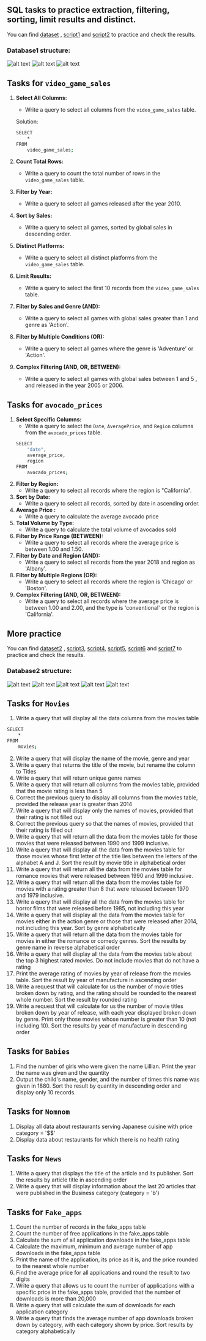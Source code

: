 ## SQL tasks to practice extraction, filtering, sorting, limit results and distinct.

You can find [dataset](.//Files/dataset.xlsx) , [script1](./Files/script1.sql) and [script2](./Files/script2.sql) to practice and check the results.

### Database1 structure:

![alt text](IMG/pic1.PNG)
![alt text](IMG/pic2.PNG)
![alt text](IMG/pic3.PNG)


## Tasks for `video_game_sales`

1. **Select All Columns:**
    - Write a query to select all columns from the `video_game_sales` table.

    Solution:
    ```bash
    SELECT
	    *
    FROM
	    video_game_sales;
    ``` 
2. **Count Total Rows:**
    - Write a query to count the total number of rows in the `video_game_sales` table.
    
3. **Filter by Year:**
    - Write a query to select all games released after the year 2010.
4. **Sort by Sales:**
    - Write a query to select all games, sorted by global sales in descending order.
5. **Distinct Platforms:**
    - Write a query to select all distinct platforms from the `video_game_sales` table.
6. **Limit Results:**
    - Write a query to select the first 10 records from the `video_game_sales` table.
7. **Filter by Sales and Genre (AND):**
    - Write a query to select all games with global sales greater than 1 and genre as 'Action'.
8. **Filter by Multiple Conditions (OR):**
    - Write a query to select all games where the genre is 'Adventure' or 'Action'.
9. **Complex Filtering (AND, OR, BETWEEN):**
    - Write a query to select all games with global sales between 1 and 5 , and released in the year 2005 or 2006.



## Tasks for `avocado_prices`

1. **Select Specific Columns:**
    - Write a query to select the `Date`, `AveragePrice`, and `Region` columns from the `avocado_prices` table.
    ```bash
    SELECT
	    "date",
	    average_price,
	    region
    FROM
	    avocado_prices;
    ```
2. **Filter by Region:**
    - Write a query to select all records where the region is "California".
3. **Sort by Date:**
    - Write a query to select all records, sorted by date in ascending order.
4. **Average Price :**
    - Write a query to calculate the average avocado price
5. **Total Volume by Type:**
    - Write a query to calculate the total volume of avocados sold
6. **Filter by Price Range (BETWEEN):**
    - Write a query to select all records where the average price is between 1.00 and 1.50.
7. **Filter by Date and Region (AND):**
    - Write a query to select all records from the year 2018 and region as 'Albany'.
8. **Filter by Multiple Regions (OR):**
    - Write a query to select all records where the region is 'Chicago' or 'Boston'.
9. **Complex Filtering (AND, OR, BETWEEN):**
    - Write a query to select all records where the average price is between 1.00 and 2.00, and the type is 'conventional' or the region is 'California'.




## More practice

You can find [dataset2](./Files/dataset2.xlsx) , [script3](./Files/script3_movies.sql), [script4](./Files/script4_babies.sql), [script5](./Files/script5_nomnom.sql), [script6](./Files/script6_news.sql) and [script7](./Files/script7_fake_apps.sql) to practice and check the results.

### Database2 structure:

![alt text](IMG/pic4.PNG)
![alt text](IMG/pic5.PNG)
![alt text](IMG/pic6.PNG)
![alt text](IMG/pic7.PNG)
![alt text](IMG/pic8.PNG)



## Tasks for `Movies`

1. Write a query that will display all the data columns from the movies table

```bash
SELECT
	*
FROM
	movies;
```
2. Write a query that will display the name of the movie, genre and year
3. Write a query that returns the title of the movie, but rename the column to Titles
4. Write a query that will return unique genre names
5. Write a query that will return all columns from the movies table, provided that the movie rating is less than 5
6. Correct the previous query to display all columns from the movies table, provided the release year is greater than 2014
7. Write a query that will display only the names of movies, provided that their rating is not filled out
8. Correct the previous query so that the names of movies, provided that their rating is filled out
9. Write a query that will return all the data from the movies table for those movies that were released between 1990 and 1999 inclusive.
10. Write a query that will display all the data from the movies table for those movies whose first letter of the title lies between the letters of the alphabet A and J. Sort the result by movie title in alphabetical order
11. Write a query that will return all the data from the movies table for romance movies that were released between 1990 and 1999 inclusive.
12. Write a query that will return all the data from the movies table for movies with a rating greater than 8 that were released between 1970 and 1979 inclusive.
13. Write a query that will display all the data from the movies table for horror films that were released before 1985, not including this year
14. Write a query that will display all the data from the movies table for movies either in the action genre or those that were released after 2014, not including this year. Sort by genre alphabetically
15. Write a query that will return all the data from the movies table for movies in either the romance or comedy genres. Sort the results by genre name in reverse alphabetical order
16. Write a query that will display all the data from the movies table about the top 3 highest rated movies. Do not include movies that do not have a rating
17. Print the average rating of movies by year of release from the movies table. Sort the result by year of manufacture in ascending order
18. Write a request that will calculate for us the number of movie titles broken down by rating, and the rating should be rounded to the nearest whole number. Sort the result by rounded rating
19. Write a request that will calculate for us the number of movie titles broken down by year of release, with each year displayed broken down by genre. Print only those movies whose number is greater than 10 (not including 10). Sort the results by year of manufacture in descending order


## Tasks for `Babies`

1. Find the number of girls who were given the name Lillian. Print the year the name was given and the quantity
2. Output the child's name, gender, and the number of times this name was given in 1880. Sort the result by quantity in descending order and display only 10 records.


## Tasks for `Nomnom`

1. Display all data about restaurants serving Japanese cuisine with price category = '$$'
2. Display data about restaurants for which there is no health rating


## Tasks for `News`

1. Write a query that displays the title of the article and its publisher. Sort the results by article title in ascending order
2. Write a query that will display information about the last 20 articles that were published in the Business category (category = 'b')


## Tasks for `Fake_apps`

1. Count the number of records in the fake_apps table
2. Count the number of free applications in the fake_apps table
3. Calculate the sum of all application downloads in the fake_apps table
4. Calculate the maximum, minimum and average number of app downloads in the fake_apps table
5. Print the name of the application, its price as it is, and the price rounded to the nearest whole number
6. Find the average price for all applications and round the result to two digits
7. Write a query that allows us to count the number of applications with a specific price in the fake_apps table, provided that the number of downloads is more than 20,000
8. Write a query that will calculate the sum of downloads for each application category
9. Write a query that finds the average number of app downloads broken down by category, with each category shown by price. Sort results by category alphabetically